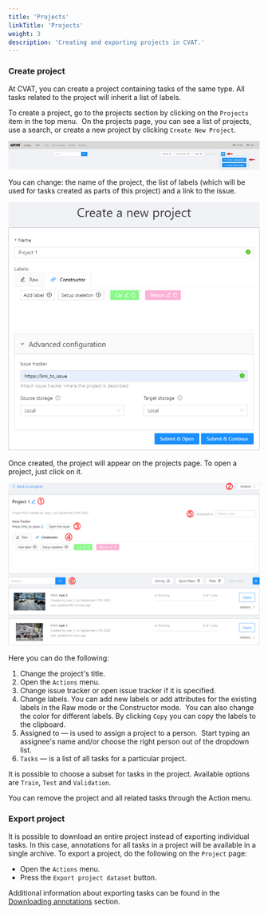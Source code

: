 ```yaml
---
title: 'Projects'
linkTitle: 'Projects'
weight: 3
description: 'Creating and exporting projects in CVAT.'
---
```


### Create project

At CVAT, you can create a project containing tasks of the same type.
All tasks related to the project will inherit a list of labels.

To create a project, go to the projects section by clicking on the `Projects` item in the top menu. 
On the projects page, you can see a list of projects, use a search, or create a new project by clicking `Create New Project`.

![](/images/image190.jpg)

You can change: the name of the project, the list of labels
(which will be used for tasks created as parts of this project) and a link to the issue.

![](/images/image191.jpg)

Once created, the project will appear on the projects page. To open a project, just click on it.

![](/images/image192_mapillary_vistas.jpg)

Here you can do the following:

1. Change the project's title.
1. Open the `Actions` menu.
1. Change issue tracker or open issue tracker if it is specified.
1. Change labels.
   You can add new labels or add attributes for the existing labels in the Raw mode or the Constructor mode. 
   You can also change the color for different labels. By clicking `Copy` you can copy the labels to the clipboard.
1. Assigned to — is used to assign a project to a person.
   Start typing an assignee's name and/or choose the right person out of the dropdown list.
1. `Tasks` — is a list of all tasks for a particular project.

It is possible to choose a subset for tasks in the project. Available options are `Train`, `Test` and `Validation`.

You can remove the project and all related tasks through the Action menu.

### Export project

It is possible to download an entire project instead of exporting individual tasks. In this case,
annotations for all tasks in a project will be available in a single archive.
To export a project, do the following on the `Project` page:
  - Open the `Actions` menu.
  - Press the `Export project dataset` button.

Additional information about exporting tasks can be found in the
[Downloading annotations](/docs/manual/advanced/downloading-annotations/) section.
